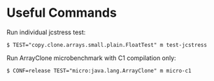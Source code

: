 # Useful Commands

Run individual jcstress test:
```shell
$ TEST="copy.clone.arrays.small.plain.FloatTest" m test-jcstress
```

Run ArrayClone microbenchmark with C1 compilation only:
```shell
$ CONF=release TEST="micro:java.lang.ArrayClone" m micro-c1
```

